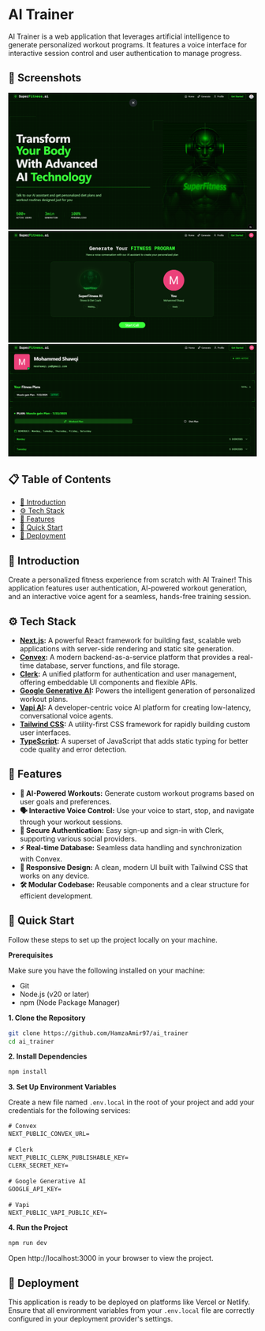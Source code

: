 # AI Trainer

AI Trainer is a web application that leverages artificial intelligence to generate personalized workout programs. It features a voice interface for interactive session control and user authentication to manage progress.

## 📸 Screenshots

![App Screenshot 1](/public/screenshots/superfitness(1).png)
![App Screenshot 2](/public/screenshots/superfitness(2).png)
![App Screenshot 3](/public/screenshots/superfitness(3).png)


## 📋 Table of Contents

- [🤖 Introduction](#-introduction)
- [⚙️ Tech Stack](#️-tech-stack)
- [🔋 Features](#-features)
- [🤸 Quick Start](#-quick-start)
- [🚀 Deployment](#-deployment)

## 🤖 Introduction

Create a personalized fitness experience from scratch with AI Trainer! This application features user authentication, AI-powered workout generation, and an interactive voice agent for a seamless, hands-free training session.

## ⚙️ Tech Stack

- **[Next.js](https://nextjs.org/):** A powerful React framework for building fast, scalable web applications with server-side rendering and static site generation.
- **[Convex](https://www.convex.dev/):** A modern backend-as-a-service platform that provides a real-time database, server functions, and file storage.
- **[Clerk](https://clerk.com/):** A unified platform for authentication and user management, offering embeddable UI components and flexible APIs.
- **[Google Generative AI](https://ai.google/):** Powers the intelligent generation of personalized workout plans.
- **[Vapi AI](https://vapi.ai/):** A developer-centric voice AI platform for creating low-latency, conversational voice agents.
- **[Tailwind CSS](https://tailwindcss.com/):** A utility-first CSS framework for rapidly building custom user interfaces.
- **[TypeScript](https://www.typescriptlang.org/):** A superset of JavaScript that adds static typing for better code quality and error detection.

## 🔋 Features

- **🤖 AI-Powered Workouts:** Generate custom workout programs based on user goals and preferences.
- **🗣️ Interactive Voice Control:** Use your voice to start, stop, and navigate through your workout sessions.
- **🔐 Secure Authentication:** Easy sign-up and sign-in with Clerk, supporting various social providers.
- **⚡ Real-time Database:** Seamless data handling and synchronization with Convex.
- **📱 Responsive Design:** A clean, modern UI built with Tailwind CSS that works on any device.
- **🛠️ Modular Codebase:** Reusable components and a clear structure for efficient development.

## 🤸 Quick Start

Follow these steps to set up the project locally on your machine.

**Prerequisites**

Make sure you have the following installed on your machine:
- Git
- Node.js (v20 or later)
- npm (Node Package Manager)

**1. Clone the Repository**

```bash
git clone https://github.com/HamzaAmir97/ai_trainer
cd ai_trainer
```

**2. Install Dependencies**

```bash
npm install
```

**3. Set Up Environment Variables**

Create a new file named `.env.local` in the root of your project and add your credentials for the following services:

```
# Convex
NEXT_PUBLIC_CONVEX_URL=

# Clerk
NEXT_PUBLIC_CLERK_PUBLISHABLE_KEY=
CLERK_SECRET_KEY=

# Google Generative AI
GOOGLE_API_KEY=

# Vapi
NEXT_PUBLIC_VAPI_PUBLIC_KEY=
```

**4. Run the Project**

```bash
npm run dev
```

Open http://localhost:3000 in your browser to view the project.

## 🚀 Deployment

This application is ready to be deployed on platforms like Vercel or Netlify. Ensure that all environment variables from your `.env.local` file are correctly configured in your deployment provider's settings.

